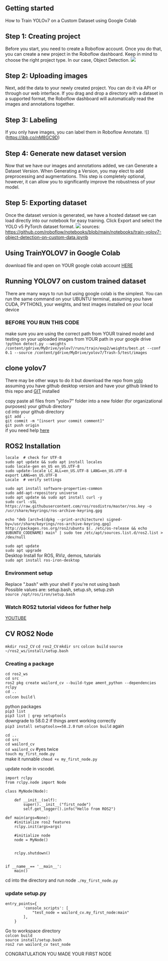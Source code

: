 ## Getting started 
How to Train YOLOv7 on a Custom Dataset using Google Colab
## Step 1: Creating project
Before you start, you need to create a Roboflow account. Once you do that, you can create a new project in the Roboflow dashboard. Keep in mind to choose the right project type. In our case, Object Detection.
![](https://camo.githubusercontent.com/7264a275db6473f8432239dce3b8e1819208b5421d40654afce57680d6fd3311/68747470733a2f2f6d656469612e726f626f666c6f772e636f6d2f707265706172696e672d637573746f6d2d646174617365742d6578616d706c652f6372656174696e672d70726f6a6563742e6769663f696b2d73646b2d76657273696f6e3d6a6176617363726970742d312e342e33267570646174656441743d31363732393239373939383532)

## Step 2: Uploading images
Next, add the data to your newly created project. You can do it via API or through our web interface.
If you drag and drop a directory with a dataset in a supported format, the Roboflow dashboard will automatically read the images and annotations together.

## Step 3: Labeling
If you only have images, you can label them in Roboflow Annotate.
![] (https://ibb.co/nM8GC9D)
## Step 4: Generate new dataset version
Now that we have our images and annotations added, we can Generate a Dataset Version. When Generating a Version, you may elect to add preprocessing and augmentations. This step is completely optional, however, it can allow you to significantly improve the robustness of your model.


## Step 5: Exporting dataset
Once the dataset version is generated, we have a hosted dataset we can load directly into our notebook for easy training. Click Export and select the YOLO v5 PyTorch dataset format.
![](https://camo.githubusercontent.com/bda73b306551a545469d21838128066bb42d3e9cf403b756aac2620ed90a840c/68747470733a2f2f6d656469612e726f626f666c6f772e636f6d2f707265706172696e672d637573746f6d2d646174617365742d6578616d706c652f6578706f72742e6769663f696b2d73646b2d76657273696f6e3d6a6176617363726970742d312e342e33267570646174656441743d31363732393433333133373039)
sources: https://github.com/roboflow/notebooks/blob/main/notebooks/train-yolov7-object-detection-on-custom-data.ipynb

## Using TrainYOLOV7 in Google Colab
download file and open on YOUR google colab account
[HERE](https://store.augmentedstartups.com/605618c8-d8c8-4a25-be71-852308115520)

## Running YOLOV7 on custom trained dataset 
There are many ways to run but using google colab is the simplest.
You can run the same command on your UBUNTU terminal, assuming you have CUDA, PYTHON3, your weights, and test images installed on your local device

### BEFORE YOU RUN THIS CODE
make sure you are using the correct path from YOUR trained model and testing on your uploaded images from YOUR path in your google drive \
```!python detect.py --weights /content/gdrive/MyDrive/yolov7/runs/train/exp2/weights/best.pt --conf 0.1 --source /content/gdrive/MyDrive/yolov7/Trash-5/test/images```


## clone yolov7 
There may be other ways to do it but download the repo from [yolo](https://github.com/WongKinYiu/yolov7) \
assuming you have github desktop version and have your github linked to this repo and [GIT](https://git-scm.com/downloads) installed

copy paste all files from "yolov7" folder into a new folder (for organizational purposes) your github directory\
cd into your github directory\
```git add .``` \
```git commit -m "[insert your commit comment]"``` \
```git push origin``` \
if you need help [here](https://youtu.be/ueQs5pQ8ZMM)

## ROS2 Installation 
`locale  # check for UTF-8` \
`sudo apt update && sudo apt install locales`\
`sudo locale-gen en_US en_US.UTF-8` \
`sudo update-locale LC_ALL=en_US.UTF-8 LANG=en_US.UTF-8` \
`export LANG=en_US.UTF-8`\
`Locale  # verify settings`

```sudo apt install software-properties-common``` \
```sudo add-apt-repository universe``` \
```sudo apt update && sudo apt install curl -y ``` \
```sudo curl -sSL https://raw.githubusercontent.com/ros/rosdistro/master/ros.key -o /usr/share/keyrings/ros-archive-keyring.gpg``` 

```echo "deb [arch=$(dpkg --print-architecture) signed-by=/usr/share/keyrings/ros-archive-keyring.gpg] http://packages.ros.org/ros2/ubuntu $(. /etc/os-release && echo $UBUNTU_CODENAME) main" | sudo tee /etc/apt/sources.list.d/ros2.list > /dev/null```

```sudo apt update``` \
```sudo apt upgrade``` \
Desktop Install for ROS, RViz, demos, tutorials \
```sudo apt install ros-iron-desktop```

### Environment setup
Replace ".bash" with your shell if you're not using bash\
Possible values are: setup.bash, setup.sh, setup.zsh\
```source /opt/ros/iron/setup.bash ```

### Watch ROS2 tutorial videos for futher help
[YOUTUBE](https://www.youtube.com/@RoboticsBackEnd)


## CV ROS2 Node

`mkdir ros2_CV`
`cd ros2_CV`
`mkdir src`
`colcon build`
`source ~/ros2_ws/install/setup.bash`

### Creating a package
`cd ros2_ws` \
`cd src` \
`ros2 pkg create wailord_cv --build-type ament_python --dependencies rclpy` \
`cd ..` \
`colcon build` \

python packages \
`pip3 list` \
`pip3 list | grep setuptools` \
downgrade to 58.0.2 if things arent working correctly \
`pip3 install setuptools==58.2.0`
run `colcon build` again

`cd ..` \
`cd src` \
`cd wailord_cv` \
`cd wailord_cv` #yes twice \
`touch my_first_node.py`\
make it runnable `chmod +x my_first_node.py`

update node in vscode\
```  #!/usr/bin/python3
import rclpy
from rclpy.node import Node

class MyNode(Node):

    def __init__(self):
        super().__init__("first_node")
        self.get_logger().info("Hello from ROS2")

def main(args=None):
    #initialize ros2 features
    rclpy.init(args=args)
    
    #initialize node
    node = MyNode()
    
    
    rclpy.shutdown()


if __name__== '__main__':
    main() 
```

cd into the directory and run node 
`./my_first_node.py` 

### update setup.py
```
entry_points={
        'console_scripts': [
            "test_node = wailord_cv.my_first_node:main"
        ],
    }
```
Go to workspace directory \
`colcon build` \
`source install/setup.bash` \
`ros2 run wailord_cv test_node `

CONGRATULATION YOU MADE YOUR FIRST NODE

